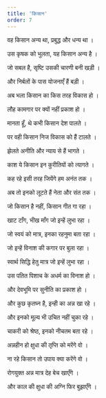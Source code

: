 ```yaml
---
title: 'किसान'
order: 7
---
```


वह किसान अन्य था, प्रबुद्ध और धन्य था ।

उस कृषक को भुलता, यह किसान अन्य है ।

जो सबल है, सृष्टि उसकी चारणी बनी खड़ी ।

और निर्बलों के पास योजनाएँ हैं बड़ी ।

अब भला किसान का किस तरह विकास हो ।

लौह कामगार पर क्यों नहीं प्रकाश हो ।

मानता हूँ, थे कभी किसान देश पालते ।

पर वही किसान निज विकास को हैं टालते ।

झेलते अनीति और न्याय से हैं भागते ।

काश ये किसान इन कुरीतियों को त्यागते ।

कह रहे इसी तरह जियेंगे हम अनंत तक ।

अब तो इनको लूटते हैं नेता और संत तक ।

जो किसान है नहीं, किसान गीत गा रहा ।

खाट टाँग, भीख माँग जो इन्हें लुभा रहा ।

जो स्वयं को मात्र, इनका रहनुमा बता रहा ।

जो इन्हें विनाश की कगार पर बुला रहा ।

स्वार्थ सिद्धि हेतु मात्र जो इन्हें लुभा रहा ।

उस पतित पिशाच के अधर्म का विनाश हो ।

और देवभूमि पर सुनीति का प्रकाश हो ।

और कुछ कृतघ्न है, इन्ही का अन्न खा रहे ।

और इनको मूल्य भी उचित नहीं चुका रहे ।

चाकरी को श्रेष्ठ, इनको नीचतम बता रहे ।

अन्नहीन हो क्षुधा की तृप्ति को मरेंगे वो ।

ना रहे किसान तो उपाय क्या करेंगे वो ।

रोगयुक्त अन्न मात्र देह बेच खाएँगे ।

और काल की क्षुधा की अग्नि फिर बुझाएँगे ।
